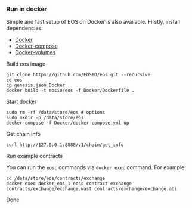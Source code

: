 ### Run in docker

Simple and fast setup of EOS on Docker is also available. Firstly, install dependencies:
 - [Docker](https://docs.docker.com)
 - [Docker-compose](https://github.com/docker/compose)
 - [Docker-volumes](https://github.com/cpuguy83/docker-volumes)

Build eos image

```
git clone https://github.com/EOSIO/eos.git --recursive
cd eos
cp genesis.json Docker 
docker build -t eosio/eos -f Docker/Dockerfile .
```

Start docker

```
sudo rm -rf /data/store/eos # options 
sudo mkdir -p /data/store/eos
docker-compose -f Docker/docker-compose.yml up
```

Get chain info

```
curl http://127.0.0.1:8888/v1/chain/get_info
```

Run example contracts

You can run the `eosc` commands via `docker exec` command. For example:
```
cd /data/store/eos/contracts/exchange
docker exec docker_eos_1 eosc contract exchange contracts/exchange/exchange.wast contracts/exchange/exchange.abi

```

Done
